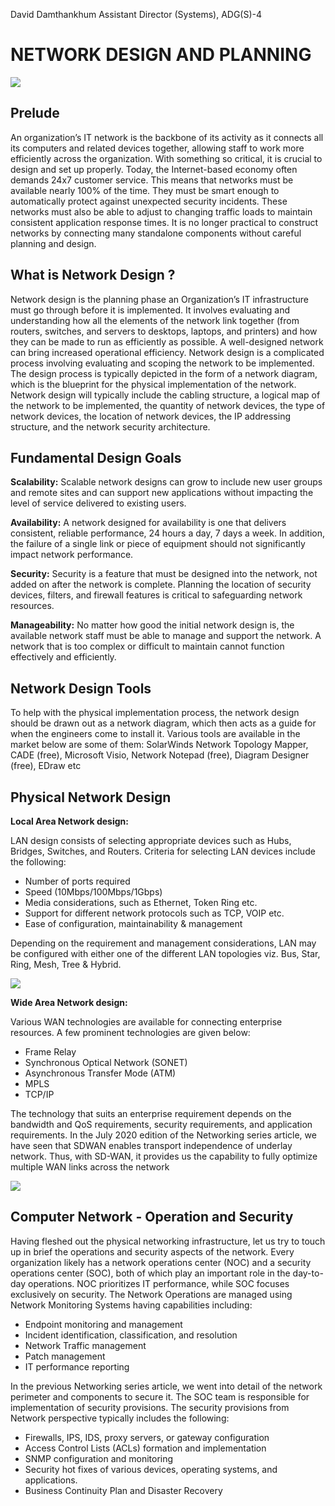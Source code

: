 David Damthankhum
Assistant Director (Systems), ADG(S)-4

NETWORK DESIGN AND PLANNING
=============================

![](https://www.solarwindsmsp.com/sites/solarwindsmsp/files/blog/2019/01/helping%20hand.jpg)

Prelude
--------
An organization’s IT network is the backbone of its activity as it connects all its computers and related devices together, allowing staff to work more efficiently across the organization. With something so critical, it is crucial to design and set up properly. 
Today, the Internet-based economy often demands 24x7 customer service. This means that networks must be available nearly 100% of the time. They must be smart enough to automatically protect against unexpected security incidents. These networks must also be able to adjust to changing traffic loads to maintain consistent application response times. It is no longer practical to construct networks by connecting many standalone components without careful planning and design.

What is Network Design ?
------------
Network design is the planning phase an Organization’s IT infrastructure must go through before it is implemented. It involves evaluating and understanding how all the elements of the network link together (from routers, switches, and servers to desktops, laptops, and printers) and how they can be made to run as efficiently as possible. A well-designed network can bring increased operational efficiency.
Network design is a complicated process involving evaluating and scoping the network to be implemented. The design process is typically depicted in the form of a network diagram, which is the blueprint for the physical implementation of the network. Network design will typically include the cabling structure, a logical map of the network to be implemented, the quantity of network devices, the type of network devices, the location of network devices, the IP addressing structure, and the network security architecture.

Fundamental Design Goals
------------------
**Scalability:** Scalable network designs can grow to include new user groups and remote sites and can support new applications without impacting the level of service delivered to existing users. 

**Availability:** A network designed for availability is one that delivers consistent, reliable performance, 24 hours a day, 7 days a week. In addition, the failure of a single link or piece of equipment should not significantly impact network performance. 

**Security:** Security is a feature that must be designed into the network, not added on after the network is complete. Planning the location of security devices, filters, and firewall features is critical to safeguarding network resources. 

**Manageability:** No matter how good the initial network design is, the available network staff must be able to manage and support the network. A network that is too complex or difficult to maintain cannot function effectively and efficiently.

Network Design Tools
--------------------
To help with the physical implementation process, the network design should be drawn out as a network diagram, which then acts as a guide for when the engineers come to install it. Various tools are available in the market below are some of them: SolarWinds Network Topology Mapper, CADE (free), Microsoft Visio, Network Notepad (free), Diagram Designer (free), EDraw etc

Physical Network Design
--------------------------
**Local Area Network design:**

LAN design consists of selecting appropriate devices such as Hubs, Bridges, Switches, and Routers. Criteria for selecting LAN devices include the following:
 - Number of ports required
- Speed (10Mbps/100Mbps/1Gbps)
- Media considerations, such as Ethernet, Token Ring etc.
- Support for different network protocols such as TCP, VOIP etc.
- Ease of configuration, maintainability & management

Depending on the requirement and management considerations, LAN may be configured with either one of the different LAN topologies viz. Bus, Star, Ring, Mesh, Tree & Hybrid.

![](https://ars.els-cdn.com/content/image/3-s2.0-B9780128024379000059-f05-17-9780128024379.jpg)

**Wide Area Network design:**

Various WAN technologies are available for connecting enterprise resources. A few prominent technologies are given below:

- Frame Relay
- Synchronous Optical Network (SONET)
- Asynchronous Transfer Mode (ATM)
- MPLS
- TCP/IP

The technology that suits an enterprise requirement depends on the bandwidth and QoS requirements, security requirements, and application requirements.
In the July 2020 edition of the Networking series article, we have seen that SDWAN enables transport independence of underlay network. Thus, with SD-WAN, it provides us the capability to fully optimize multiple WAN links across the network

![](https://i.ibb.co/P6WpRBj/image.png)

Computer Network - Operation and Security
------------
Having fleshed out the physical networking infrastructure, let us try to touch up in brief the operations and security aspects of the network. Every organization likely has a network operations center (NOC) and a security operations center (SOC), both of which play an important role in the day-to-day operations. NOC prioritizes IT performance, while SOC focuses exclusively on security.
The Network Operations are managed using Network Monitoring Systems having capabilities including:
 - Endpoint monitoring and management
- Incident identification, classification, and resolution
- Network Traffic management
- Patch management
- IT performance reporting

In the previous Networking series article, we went into detail of the network perimeter and components to secure it. The SOC team is responsible for implementation of security provisions. The security provisions from Network perspective typically includes the following:
- Firewalls, IPS, IDS, proxy servers, or gateway configuration
- Access Control Lists (ACLs) formation and implementation
- SNMP configuration and monitoring
- Security hot fixes of various devices, operating systems, and applications.
- Business Continuity Plan and Disaster Recovery




